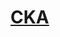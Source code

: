 

# [CKA](https://training.linuxfoundation.org/certification/certified-kubernetes-administrator-cka/)